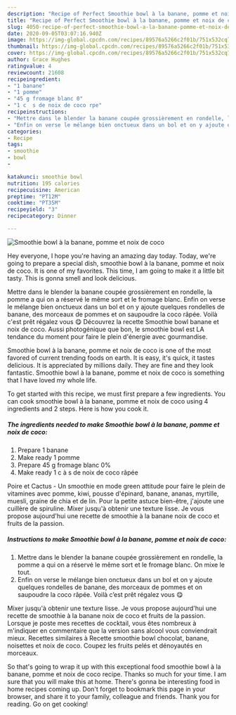 ```yaml
---
description: "Recipe of Perfect Smoothie bowl à la banane, pomme et noix de coco"
title: "Recipe of Perfect Smoothie bowl à la banane, pomme et noix de coco"
slug: 4050-recipe-of-perfect-smoothie-bowl-a-la-banane-pomme-et-noix-de-coco
date: 2020-09-05T03:07:16.940Z
image: https://img-global.cpcdn.com/recipes/89576a5266c2f01b/751x532cq70/smoothie-bowl-a-la-banane-pomme-et-noix-de-coco-photo-principale-de-la-recette.jpg
thumbnail: https://img-global.cpcdn.com/recipes/89576a5266c2f01b/751x532cq70/smoothie-bowl-a-la-banane-pomme-et-noix-de-coco-photo-principale-de-la-recette.jpg
cover: https://img-global.cpcdn.com/recipes/89576a5266c2f01b/751x532cq70/smoothie-bowl-a-la-banane-pomme-et-noix-de-coco-photo-principale-de-la-recette.jpg
author: Grace Hughes
ratingvalue: 4
reviewcount: 21608
recipeingredient:
- "1 banane"
- "1 pomme"
- "45 g fromage blanc 0"
- "1 c  s de noix de coco rpe"
recipeinstructions:
- "Mettre dans le blender la banane coupée grossièrement en rondelle, la pomme a qui on a réservé le même sort et le fromage blanc. On mixe le tout."
- "Enfin on verse le mélange bien onctueux dans un bol et on y ajoute quelques rondelles de banane, des morceaux de pommes et on saupoudre la coco râpée. Voilà c’est prêt régalez vous 😋"
categories:
- Recipe
tags:
- smoothie
- bowl
- 

katakunci: smoothie bowl  
nutrition: 195 calories
recipecuisine: American
preptime: "PT12M"
cooktime: "PT35M"
recipeyield: "3"
recipecategory: Dinner

---
```



![Smoothie bowl à la banane, pomme et noix de coco](https://img-global.cpcdn.com/recipes/89576a5266c2f01b/751x532cq70/smoothie-bowl-a-la-banane-pomme-et-noix-de-coco-photo-principale-de-la-recette.jpg)

Hey everyone, I hope you're having an amazing day today. Today, we're going to prepare a special dish, smoothie bowl à la banane, pomme et noix de coco. It is one of my favorites. This time, I am going to make it a little bit tasty. This is gonna smell and look delicious.

Mettre dans le blender la banane coupée grossièrement en rondelle, la pomme a qui on a réservé le même sort et le fromage blanc. Enfin on verse le mélange bien onctueux dans un bol et on y ajoute quelques rondelles de banane, des morceaux de pommes et on saupoudre la coco râpée. Voilà c&#39;est prêt régalez vous 😋 Découvrez la recette Smoothie bowl banane et noix de coco. Aussi photogénique que bon, le smoothie bowl est LA tendance du moment pour faire le plein d&#39;énergie avec gourmandise.

Smoothie bowl à la banane, pomme et noix de coco is one of the most favored of current trending foods on earth. It is easy, it's quick, it tastes delicious. It is appreciated by millions daily. They are fine and they look fantastic. Smoothie bowl à la banane, pomme et noix de coco is something that I have loved my whole life.


To get started with this recipe, we must first prepare a few ingredients. You can cook smoothie bowl à la banane, pomme et noix de coco using 4 ingredients and 2 steps. Here is how you cook it.

<!--inarticleads1-->

##### The ingredients needed to make Smoothie bowl à la banane, pomme et noix de coco:

1. Prepare 1 banane
1. Make ready 1 pomme
1. Prepare 45 g fromage blanc 0%
1. Make ready 1 c à s de noix de coco râpée


Poire et Cactus - Un smoothie en mode green attitude pour faire le plein de vitamines avec pomme, kiwi, pousse d&#39;épinard, banane, ananas, myrtille, muesli, graine de chia et de lin. Pour la petite astuce bien-être, j&#39;ajoute une cuillère de spiruline. Mixer jusqu&#39;à obtenir une texture lisse. Je vous propose aujourd&#39;hui une recette de smoothie à la banane noix de coco et fruits de la passion. 

<!--inarticleads2-->

##### Instructions to make Smoothie bowl à la banane, pomme et noix de coco:

1. Mettre dans le blender la banane coupée grossièrement en rondelle, la pomme a qui on a réservé le même sort et le fromage blanc. On mixe le tout.
1. Enfin on verse le mélange bien onctueux dans un bol et on y ajoute quelques rondelles de banane, des morceaux de pommes et on saupoudre la coco râpée. Voilà c’est prêt régalez vous 😋


Mixer jusqu&#39;à obtenir une texture lisse. Je vous propose aujourd&#39;hui une recette de smoothie à la banane noix de coco et fruits de la passion. Lorsque je poste mes recettes de cocktail, vous êtes nombreux à m&#39;indiquer en commentaire que la version sans alcool vous conviendrait mieux. Recettes similaires à Recette smoothie bowl chocolat, banane, noisettes et noix de coco. Coupez les fruits pelés et dénoyautés en morceaux. 

So that's going to wrap it up with this exceptional food smoothie bowl à la banane, pomme et noix de coco recipe. Thanks so much for your time. I am sure that you will make this at home. There's gonna be interesting food in home recipes coming up. Don't forget to bookmark this page in your browser, and share it to your family, colleague and friends. Thank you for reading. Go on get cooking!
